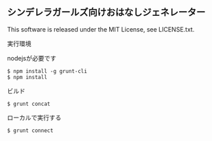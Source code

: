 シンデレラガールズ向けおはなしジェネレーター
-----------------------------------------------------

This software is released under the MIT License, see LICENSE.txt.

実行環境

nodejsが必要です
```
$ npm install -g grunt-cli
$ npm install
```


ビルド
```
$ grunt concat
```

ローカルで実行する
```
$ grunt connect
```
